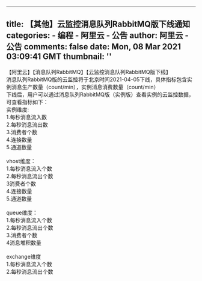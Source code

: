 
---
title: 【其他】云监控消息队列RabbitMQ版下线通知
categories: 
    - 编程
    - 阿里云 - 公告
author: 阿里云 - 公告
comments: false
date: Mon, 08 Mar 2021 03:09:41 GMT
thumbnail: ''
---

<div>   
<p></p><div><div><span>【阿里云】【消息队列RabbitMQ】【云监控消息队列RabbitMQ版下线】<br></span></div><div><span>消息队列RabbitMQ版</span><span>的云监控将于北京时间2021-04-05下线，具体指标包含实例消息生产数量（count/min），实例消息消费数量（count/min）</span><span><br></span><span>下线后，用户可以通过</span><span><span>消息队列RabbitMQ版（实例版</span></span><span>）查看实例的云监控数据，可查看指标如下：</span></div><div><span>实例维度:</span></div></div><div>1.每秒消息流入数</div><div>2.每秒消息流出数</div><div>3.消费者个数</div><div>4.连接数量</div><div>5.通道数量</div><div><br></div><div></div><div>vhost<span>维度</span>：</div><div>1.每秒消息流入个数</div><div>2.每秒消息流出个数</div><div>3消费者个数</div><div>4.连接数量</div><div>5.通道数量</div><div><br></div><div></div><div>queue<span>维度</span>：</div><div>1.每秒消息流入个数</div><div>2.每秒消息流出个数</div><div>3.消费者个数</div><div><div><span>4消息堆积数量</span></div><div><span><br></span></div><div><div><span>exchange维度</span></div><div>1.每秒消息流入个数</div><div>2.每秒消息流出个数</div></div></div><p></p>  
</div>
            